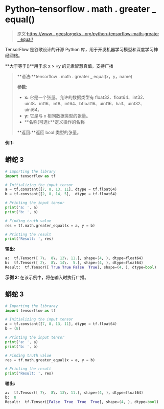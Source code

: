 # Python–tensorflow . math . greater _ equal()

> 原文:[https://www . geesforgeks . org/python-tensorflow-math-greater _ equal/](https://www.geeksforgeeks.org/python-tensorflow-math-greater_equal/)

TensorFlow 是谷歌设计的开源 Python 库，用于开发机器学习模型和深度学习神经网络。

**大于等于()**用于求 x > =y 的元素智慧真值，支持广播

> **语法:**tensorflow . math . greater _ equal(x，y，name)
> 
> **参数:**
> 
> *   **x:** 它是一个张量。允许的数据类型有 float32、float64、int32、uint8、int16、int8、int64、bfloat16、uint16、half、uint32、uint64。
> *   **y:** 它是与 x 相同数据类型的张量。
> *   **名称(可选):**定义操作的名称
> 
> **返回:**返回 bool 类型的张量。

**例 1:**

## 蟒蛇 3

```py
# importing the library
import tensorflow as tf

# Initializing the input tensor
a = tf.constant([7, 8, 13, 11], dtype = tf.float64)
b = tf.constant([2, 8, 14, 5],  dtype = tf.float64)

# Printing the input tensor
print('a: ', a)
print('b: ', b)

# Finding truth value
res = tf.math.greater_equal(x = a, y = b)

# Printing the result
print('Result: ', res)
```

**输出:**

```py
a:  tf.Tensor([ 7\.  8\. 13\. 11.], shape=(4, ), dtype=float64)
b:  tf.Tensor([ 2\.  8\. 14\.  5.], shape=(4, ), dtype=float64)
Result:  tf.Tensor([ True True False  True], shape=(4, ), dtype=bool)

```

**示例 2:** 在该示例中，将在输入时执行广播。

## 蟒蛇 3

```py
# Importing the libraray
import tensorflow as tf

# Initializing the input tensor
a = tf.constant([7, 8, 13, 11], dtype = tf.float64)
b = (8)

# Printing the input tensor
print('a: ', a)
print('b: ', b)

# Finding truth value
res = tf.math.greater_equal(x = a, y = b)

# Printing the result
print('Result: ', res)
```

**输出:**

```py
a:  tf.Tensor([ 7\.  8\. 13\. 11.], shape=(4, ), dtype=float64)
b:  8
Result:  tf.Tensor([False  True  True  True], shape=(4, ), dtype=bool)
```